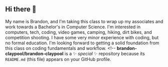 ## Hi there 👋

My name is Brandon, and I'm taking this class to wrap up my associates and work towards a Bachelor's in Computer Science. I'm interested in computers, tech, coding, video games, camping, hiking, dirt bikes, and competition shooting. I have some very minor experience with coding, but no formal education. I'm looking forward to getting a solid foundation from this class on coding fundamentals and workflow. <!--
**brandon-claypool/brandon-claypool** is a ✨ _special_ ✨ repository because its `README.md` (this file) appears on your GitHub profile.
